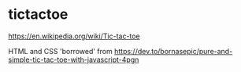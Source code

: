# tictactoe
https://en.wikipedia.org/wiki/Tic-tac-toe

  HTML and CSS 'borrowed' from https://dev.to/bornasepic/pure-and-simple-tic-tac-toe-with-javascript-4pgn

